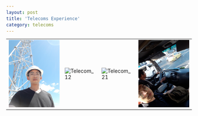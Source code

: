 ```yaml
---
layout: post
title: 'Telecoms Experience'
category: telecoms
---
```


<table>
<tr>
<td><img alt='Telecom_11' src='/assets/img/telecom_11.jpg' width='400px'/></td>
<td><img alt='Telecom_12' src='/assets/img/telecom_12.jpg' width='400px'/></td>
<td><img alt='Telecom_21' src='/assets/img/telecom_21.jpg' width='400px'/></td>
<td><img alt='Telecom_22' src='/assets/img/telecom_22.jpg' width='400px'/></td>
</tr>
</table>